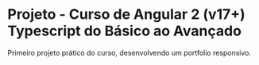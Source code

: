 # Projeto - Curso de Angular 2 (v17+) Typescript do Básico ao Avançado

Primeiro projeto prático do curso, desenvolvendo um portfolio responsivo.
